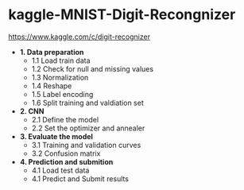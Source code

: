 # kaggle-MNIST-Digit-Recongnizer
https://www.kaggle.com/c/digit-recognizer

* **1. Data preparation**
    * 1.1 Load train data
    * 1.2 Check for null and missing values
    * 1.3 Normalization
    * 1.4 Reshape
    * 1.5 Label encoding
    * 1.6 Split training and valdiation set
* **2. CNN**
    * 2.1 Define the model
    * 2.2 Set the optimizer and annealer
* **3. Evaluate the model**
    * 3.1 Training and validation curves
    * 3.2 Confusion matrix
* **4. Prediction and submition**
    * 4.1 Load test data
    * 4.1 Predict and Submit results
